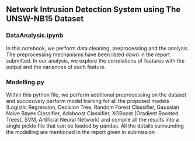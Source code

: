 ## Network Intrusion Detection System using The UNSW-NB15 Dataset
### DataAnalysis.ipynb
In this notebook, we perform data cleaning, preprocessing and the analysis. The preprocessing mechanisms have been listed down in the report submitted. In our analysis, we explore the correlations of features with the output and the variances of each feature.

### Modelling.py
Within this python file, we perform additional preprocessing on the dataset and succesively perform model training for all the proposed models (Logistic Regression, Decision Tree, Random Forest Classifier, Gaussian Naive Bayes Classifier, Adaboost Classifier, XGBoost (Gradient Boosted Trees), SVM, Artificial Neural Network) and compile all the results into a single pickle file that can be loaded by pandas. All the details surrounding the modelling are mentioned in the report given in submission
